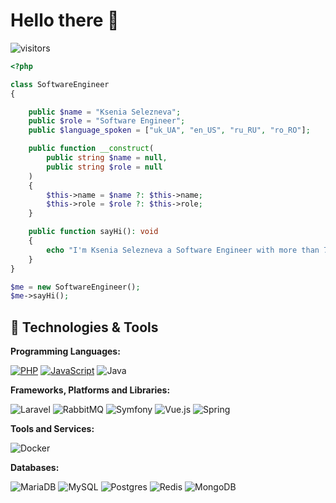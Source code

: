 # Hello there 👋

![visitors](https://visitor-badge.laobi.icu/badge?page_id=seleznevaksenia.780167062)

```PHP
<?php

class SoftwareEngineer
{

    public $name = "Ksenia Selezneva";
    public $role = "Software Engineer";
    public $language_spoken = ["uk_UA", "en_US", "ru_RU", "ro_RO"];

    public function __construct(
        public string $name = null,
        public string $role = null
    )
    {
        $this->name = $name ?: $this->name;
        $this->role = $role ?: $this->role;
    }

    public function sayHi(): void
    {
        echo "I'm Ksenia Selezneva a Software Engineer with more than 7 years of experience.\n";
    }
}

$me = new SoftwareEngineer();
$me->sayHi();
```

## 🔧 Technologies & Tools

**Programming Languages:**

[![PHP](https://img.shields.io/badge/PHP-8.3-brightgreen.svg?logo=php&logoColor=white)](https://www.php.net/)
[![JavaScript](https://img.shields.io/badge/JavaScript-ES6-blue.svg?style=flat&logo=javascript&logoColor=white)](https://developer.mozilla.org/en-US/docs/Web/JavaScript)
![Java](https://img.shields.io/badge/Code-Java-informational?style=flat&logo=java&logoColor=white&color=6aa6f8)

**Frameworks, Platforms and Libraries:**

![Laravel](https://img.shields.io/badge/laravel-%23FF2D20.svg?style=for-the-badge&logo=laravel&logoColor=white)
![RabbitMQ](https://img.shields.io/badge/Rabbitmq-FF6600?style=for-the-badge&logo=rabbitmq&logoColor=white)
![Symfony](https://img.shields.io/badge/symfony-%23000000.svg?style=for-the-badge&logo=symfony&logoColor=white)
![Vue.js](https://img.shields.io/badge/vuejs-%2335495e.svg?style=for-the-badge&logo=vuedotjs&logoColor=%234FC08D)
![Spring](https://img.shields.io/badge/spring-%236DB33F.svg?style=for-the-badge&logo=spring&logoColor=white)

**Tools and Services:**

![Docker](https://img.shields.io/badge/Tools-Docker-informational?style=flat&logo=docker&logoColor=white&color=6aa6f8)

**Databases:**

![MariaDB](https://img.shields.io/badge/MariaDB-003545?style=for-the-badge&logo=mariadb&logoColor=white)
![MySQL](https://img.shields.io/badge/mysql-4479A1.svg?style=for-the-badge&logo=mysql&logoColor=white)
![Postgres](https://img.shields.io/badge/postgres-%23316192.svg?style=for-the-badge&logo=postgresql&logoColor=white)
![Redis](https://img.shields.io/badge/redis-%23DD0031.svg?style=for-the-badge&logo=redis&logoColor=white)
![MongoDB](https://img.shields.io/badge/MongoDB-%234ea94b.svg?style=for-the-badge&logo=mongodb&logoColor=white)
